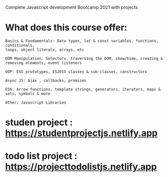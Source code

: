 
Complete Javascript development Bootcamp 2021 with projects

# What does this course offer:

    Basics & Fundamentals: Data types, let & const variables, functions, conditionals, 
    loops, object literals, arrays, etc

    DOM Manipulation: Selectors, traversing the DOM, show/hide, creating & removing elements, event listeners

    OOP: ES5 prototypes, ES2015 classes & sub-classes, constructors

    Async JS: Ajax , callbacks, promises

    ES6: Arrow functions, template strings, generators, iterators, maps & sets, symbols & more

    Other: Javascript Libraries



# studen project : https://studentprojectjs.netlify.app
# todo list project : https://projecttodolistjs.netlify.app
